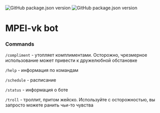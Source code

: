 ![GitHub package.json version](https://img.shields.io/github/package-json/v/Alaladdin/mpei-vk?color=%23BE97F5)
![GitHub package.json version](https://img.shields.io/github/package-json/v/Alaladdin/mpei-server?color=%23BE97F5&label=api%20version)

# MPEI-vk bot

### Commands

`/compliment` - утопляет комплиментами. Осторожно, чрезмерное использование может привести к дружелюбной обстановке

`/help` - информация по командам

`/schedule` - расписание

`/status` - информация о боте

`/troll` - троллит, притом жейско. Используйте с осторожностью, вы запросто можете ранить чьи-то чувства

